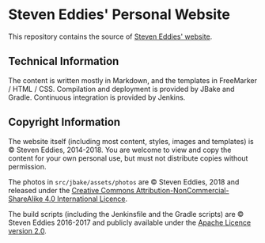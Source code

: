 # Steven Eddies' Personal Website

This repository contains the source of [Steven Eddies' website](https://www.eddies.me.uk/).


## Technical Information

The content is written mostly in Markdown, and the templates in FreeMarker / HTML / CSS. Compilation and deployment is provided by JBake and Gradle. Continuous integration is provided by Jenkins.


## Copyright Information

The website itself (including most content, styles, images and templates) is &copy; Steven Eddies, 2014-2018. You are welcome to view and copy the content for your own personal use, but must not distribute copies without permission.

The photos in `src/jbake/assets/photos` are &copy; Steven Eddies, 2018 and released under the [Creative Commons Attribution-NonCommercial-ShareAlike 4.0 International Licence](http://creativecommons.org/licenses/by-nc-sa/4.0/).

The build scripts (including the Jenkinsfile and the Gradle scripts) are &copy; Steven Eddies 2016-2017 and publicly available under the [Apache Licence version 2.0](http://www.apache.org/licenses/LICENSE-2.0).

